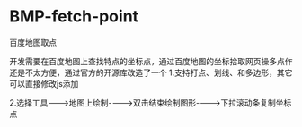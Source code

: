 # BMP-fetch-point
百度地图取点

开发需要在百度地图上查找特点的坐标点，通过百度地图的坐标拾取网页操多点作还是不太方便，通过官方的开源库改造了一个
1.支持打点、划线、和多边形，其它可以直接修改js添加

2.选择工具--->地图上绘制---->双击结束绘制图形---->下拉滚动条复制坐标点
